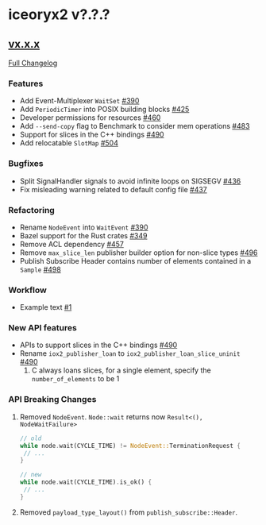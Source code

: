 # iceoryx2 v?.?.?

## [vx.x.x](https://github.com/eclipse-iceoryx/iceoryx2/tree/vx.x.x)

[Full Changelog](https://github.com/eclipse-iceoryx/iceoryx2/compare/vx.x.x...vx.x.x)

### Features

<!--
    NOTE: Add new entries sorted by issue number to minimize the possibility of
    conflicts when merging.
-->

* Add Event-Multiplexer `WaitSet` [#390](https://github.com/eclipse-iceoryx/iceoryx2/issues/390)
* Add `PeriodicTimer` into POSIX building blocks [#425](https://github.com/eclipse-iceoryx/iceoryx2/issues/425)
* Developer permissions for resources [#460](https://github.com/eclipse-iceoryx/iceoryx2/issues/460)
* Add `--send-copy` flag to Benchmark to consider mem operations [#483](https://github.com/eclipse-iceoryx/iceoryx2/issues/483)
* Support for slices in the C++ bindings [#490](https://github.com/eclipse-iceoryx/iceoryx2/issues/490)
* Add relocatable `SlotMap` [#504](https://github.com/eclipse-iceoryx/iceoryx2/issues/504)

### Bugfixes

<!--
    NOTE: Add new entries sorted by issue number to minimize the possibility of
    conflicts when merging.
-->

* Split SignalHandler signals to avoid infinite loops on SIGSEGV
  [#436](https://github.com/eclipse-iceoryx/iceoryx2/issues/436)
* Fix misleading warning related to default config file
  [#437](https://github.com/eclipse-iceoryx/iceoryx2/issues/437)

### Refactoring

<!--
    NOTE: Add new entries sorted by issue number to minimize the possibility of
    conflicts when merging.
-->

* Rename `NodeEvent` into `WaitEvent` [#390](https://github.com/eclipse-iceoryx/iceoryx2/issues/390)
* Bazel support for the Rust crates [#349](https://github.com/eclipse-iceoryx/iceoryx2/issues/349)
* Remove ACL dependency [#457](https://github.com/eclipse-iceoryx/iceoryx2/issues/457)
* Remove `max_slice_len` publisher builder option for non-slice types [#496](https://github.com/eclipse-iceoryx/iceoryx2/issues/496)
* Publish Subscribe Header contains number of elements contained in a `Sample` [#498](https://github.com/eclipse-iceoryx/iceoryx2/issues/498)

### Workflow

<!--
    NOTE: Add new entries sorted by issue number to minimize the possibility of
    conflicts when merging.
-->

* Example text [#1](https://github.com/eclipse-iceoryx/iceoryx2/issues/1)

### New API features

<!--
    NOTE: Add new entries sorted by issue number to minimize the possibility of
    conflicts when merging.
-->

* APIs to support slices in the C++ bindings [#490](https://github.com/eclipse-iceoryx/iceoryx2/issues/490)
* Rename `iox2_publisher_loan` to `iox2_publisher_loan_slice_uninit` [#490](https://github.com/eclipse-iceoryx/iceoryx2/issues/490)
    1. C always loans slices, for a single element, specify the
       `number_of_elements` to be 1

### API Breaking Changes

1. Removed `NodeEvent`. `Node::wait` returns now `Result<(), NodeWaitFailure>`

   ```rust
   // old
   while node.wait(CYCLE_TIME) != NodeEvent::TerminationRequest {
    // ...
   }

   // new
   while node.wait(CYCLE_TIME).is_ok() {
    // ...
   }
   ```

2. Removed `payload_type_layout()` from `publish_subscribe::Header`.
